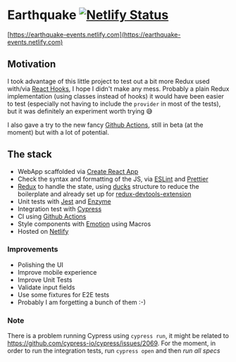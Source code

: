 # Earthquake [![Netlify Status](https://api.netlify.com/api/v1/badges/5019cd6e-3d34-49b9-ad10-9198ac2b8c07/deploy-status)](https://app.netlify.com/sites/earthquake-events/deploys)

[https://earthquake-events.netlify.com](https://earthquake-events.netlify.com)

## Motivation

I took advantage of this little project to test out a bit more Redux used with/via [React Hooks](https://reactjs.org/docs/hooks-intro.html), I hope I didn't make any mess. Probably a plain Redux implementation (using classes instead of hooks) it would have been easier to test (especially not having to include the `provider` in most of the tests), but it was definitely an experiment worth trying 😅

I also gave a try to the new fancy [Github Actions](https://github.com/features/actions), still in beta (at the moment) but with a lot of potential.

## The stack

- WebApp scaffolded via [Create React App](https://github.com/facebook/create-react-app)
- Check the syntax and formatting of the JS, via [ESLint](http://eslint.org/) and [Prettier](https://prettier.io/)
- [Redux](https://react-redux.js.org/) to handle the state, using [ducks](https://github.com/erikras/ducks-modular-redux) structure to reduce the boilerplate and already set up for [redux-devtools-extension](https://github.com/zalmoxisus/redux-devtools-extension)
- Unit tests with [Jest](https://jestjs.io) and [Enzyme](https://airbnb.io/enzyme/)
- Integration test with [Cypress](https://cypress.io)
- CI using [Github Actions](https://github.com/features/actions)
- Style components with [Emotion](https://emotion.sh) using Macros
- Hosted on [Netlify](https://netlify.com)

### Improvements

- Polishing the UI
- Improve mobile experience
- Improve Unit Tests
- Validate input fields
- Use some fixtures for E2E tests
- Probably I am forgetting a bunch of them :-)

### Note

There is a problem running Cypress using `cypress run`, it might be related to https://github.com/cypress-io/cypress/issues/2069.
For the moment, in order to run the integration tests, run `cypress open` and then _run all specs_
